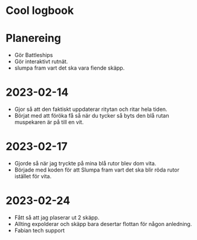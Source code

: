 # Cool logbook


# Planereing
* Gör Battleships
* Gör interaktivt rutnät.
* slumpa fram vart det ska vara fiende skäpp.

# 2023-02-14
* Gjor så att den faktiskt uppdaterar ritytan och ritar hela tiden.
* Börjat med att föröka få så när du tycker så byts den blå rutan muspekaren är på till en vit.


# 2023-02-17
* Gjorde så när jag tryckte på mina blå rutor blev dom vita.
* Började med koden för att Slumpa fram vart det ska blir röda rutor istället för vita.

# 2023-02-24
* Fått så att jag plaserar ut 2 skäpp.
* Allting expolderar och skäpp bara desertar flottan för någon anledning.
* Fabian tech support 